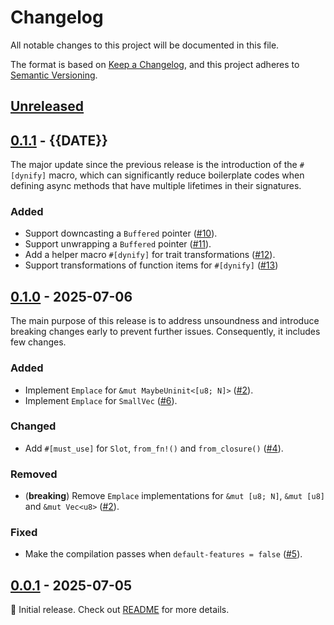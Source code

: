 # Changelog

All notable changes to this project will be documented in this file.

The format is based on [Keep a Changelog](https://keepachangelog.com/en/1.1.0/),
and this project adheres to
[Semantic Versioning](https://semver.org/spec/v2.0.0.html).

<!--
Here's a template for each release section. This file should only include updates
that are noticeable to end users between two releases. For developers, this project
follows <https://www.conventionalcommits.org/en/v1.0.0/> to track changes.

## [1.0.0] - YYYY-MM-DD

### Added

- (**breaking**) Always place breaking changes at the top of each subsection.
- Append other changes in chronological order under the appropriate subsection.
- Additionally, you may use `{{variable name}}` as a placeholder for the value
  of a named variable, which includes:
  - `PRNUM`: the number of the pull request
  - `DATE`: the date in `YYYY-MM-DD` format whenever the pull request is updated

### Changed

### Deprecated

### Removed

### Fixed

### Security

[1.0.0]: https://github.com/user/repo/compare/v0.0.0..v1.0.0
-->

## [Unreleased]

## [0.1.1] - {{DATE}}

The major update since the previous release is the introduction of the
`#[dynify]` macro, which can significantly reduce boilerplate codes when
defining async methods that have multiple lifetimes in their signatures.

### Added

- Support downcasting a `Buffered` pointer ([#10]).
- Support unwrapping a `Buffered` pointer ([#11]).
- Add a helper macro `#[dynify]` for trait transformations ([#12]).
- Support transformations of function items for `#[dynify]` ([#13])

[#10]: https://github.com/loichyan/dynify/pull/10
[#11]: https://github.com/loichyan/dynify/pull/11
[#12]: https://github.com/loichyan/dynify/pull/12
[#13]: https://github.com/loichyan/dynify/pull/13

## [0.1.0] - 2025-07-06

The main purpose of this release is to address unsoundness and introduce
breaking changes early to prevent further issues. Consequently, it includes few
changes.

### Added

- Implement `Emplace` for `&mut MaybeUninit<[u8; N]>` ([#2]).
- Implement `Emplace` for `SmallVec` ([#6]).

### Changed

- Add `#[must_use]` for `Slot`, `from_fn!()` and `from_closure()` ([#4]).

### Removed

- (**breaking**) Remove `Emplace` implementations for `&mut [u8; N]`,
  `&mut [u8]` and `&mut Vec<u8>` ([#2]).

### Fixed

- Make the compilation passes when `default-features = false` ([#5]).

[#2]: https://github.com/loichyan/dynify/pull/2
[#4]: https://github.com/loichyan/dynify/pull/4
[#5]: https://github.com/loichyan/dynify/pull/5
[#6]: https://github.com/loichyan/dynify/pull/6

## [0.0.1] - 2025-07-05

🎉 Initial release. Check out
[README](https://github.com/loichyan/dynify/blob/v0.0.1/README.md) for more
details.

[0.0.1]: https://github.com/loichyan/dynify/releases/tag/v0.0.1
[0.1.0]: https://github.com/loichyan/dynify/releases/tag/v0.1.0
[0.1.1]: https://github.com/loichyan/dynify/releases/tag/v0.1.1
[Unreleased]: https://github.com/loichyan/dynify/compare/v0.1.1..HEAD
